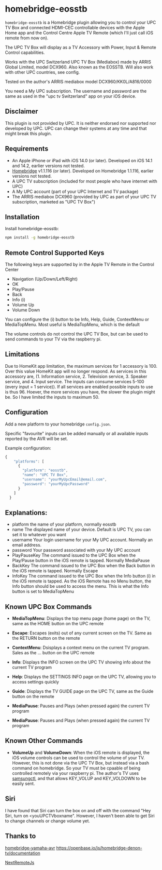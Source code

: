 # homebridge-eosstb

`homebridge-eosstb` is a Homebridge plugin allowing you to control your UPC TV Box and connected HDMI-CEC controllable devices with the Apple Home app and the Control Centre Apple TV Remote (which I'll just call iOS remote from now on).

The UPC TV Box will display as a TV Accessory with Power, Input & Remote Control capabilities.

Works with the UPC Switzerland UPC TV Box (Mediabox) made by ARRIS Global Limited, model DCX960. Also known as the EOSSTB.
Will also work with other UPC countries, see config.

Tested on the author's ARRIS mediabox model DCX960/KK0L/A816/0000

You need a My UPC subscription.
The username and password are the same as used in the "upc tv Switzerland" app on your iOS device.

## Disclaimer
This plugin is not provided by UPC. It is neither endorsed nor supported nor developed by UPC. 
UPC can change their systems at any time and that might break this plugin.


## Requirements
* An Apple iPhone or iPad with iOS 14.0 (or later). Developed on iOS 14.1 and 14.2, earlier versions not tested.
* [Homebridge](https://homebridge.io/) v1.1.116 (or later). Developed on Homebridge 1.1.116, earlier versions not tested.
* A UPC TV subscription (included for most people who have internet with UPC)
* A My UPC account (part of your UPC Internet and TV package)
* The ARRIS mediabox DCX960 (provided by UPC as part of your UPC TV subscription, marketed as "UPC TV Box")

## Installation
Install homebridge-eosstb:
```sh
npm install -g homebridge-eosstb
```

## Remote Control Supported Keys
The following keys are supported by in the Apple TV Remote in the Control Center

* Navigation (Up/Down/Left/Right)	
* OK
* Play/Pause
* Back
* Info (i)
* Volume Up
* Volume Down

You can configure the (i) button to be Info, Help, Guide, ContextMenu or MediaTopMenu.
Most useful is MediaTopMenu, which is the default

The volume controls do not control the UPC TV Box, but can be used to send commands to your TV via the raspberry pi.


## Limitations
Due to HomeKit app limitation, the maximum services for 1 accessory is 100. Over this value HomeKit app will no longer respond. 
As services in this accessory are, (1. Information service, 2. Television service, 3. Speaker service, and 4. Input service. The inputs can consume services 5-100 (every input = 1 service)). If all services are enabled possible inputs to use is thus 96.
Hoever, the more services you have, the slower the plugin might be. So I have limited the inputs to maximum 50.

## Configuration
Add a new platform to your homebridge `config.json`.

Specific "favourite" inputs can be added manually or all available inputs reported by the AVR will be set.

Example configuration:

```js
{
    "platforms": [
      {
        "platform": "eosstb",
        "name": "UPC TV Box",
        "username": "yourMyUpcEmail@email.com",
        "password": "yourMyUpcPassword"
      }
    ]
  }
```
## Explanations:
* platform    the name of your platform, normally eosstb
* name        The displayed name of your device. Default is UPC TV, you can set it to whatever you want
* username    Your login username for your My UPC account. Normally an email address.
* password    Your password associated with your My UPC account
* PlayPauseKey    The command issued to the UPC Box when the Play/Pause button in the iOS remote is tapped. Normally MediaPause
* BackKey     The command issued to the UPC Box when the Back button in the iOS remote is tapped. Normally Escape
* InfoKey     The command issued to the UPC Box when the Info button (i) in the iOS remote is tapped. As the iOS Remote has no Menu button, the Info button should be used to access the menu. This is what the Info button is set to MediaTopMenu

## Known UPC Box Commands
* **MediaTopMenu**: Displays the top menu page (home page) on the TV, same as the HOME button on the UPC remote

* **Escape**: Escapes (exits) out of any current screen on the TV. Same as the RETURN button on the remote

* **ContextMenu**: Dsisplays a context menu on the current TV program. Sales as the ... button on the UPC remote

* **Info**: Displays the INFO screen on the UPC TV showing info about the current TV program

* **Help**: Displays the SETTINGS INFO page on the UPC TV, allowing you to access settings quickly

* **Guide**: Displays the TV GUIDE page on the UPC TV, same as the Guide button on the remote

* **MediaPause**: Pauses and Plays (when pressed again) the current TV program

* **MediaPause**: Pauses and Plays (when pressed again) the current TV program

## Known Other Commands
* **VolumeUp** and **VolumeDown**: When the iOS remote is displayed, the iOS volume controls can be used to control the volume of your TV. However, this is not done via the UPC TV Box, but instead via a bash command on homebridge. So your TV must be cpaable of being controlled remotely via your raspberry pi. The author's TV uses [samsungctl](https://github.com/Ape/samsungctl/), and that allows KEY_VOLUP and KEY_VOLDOWN to be easily sent.

## Siri
I have found that Siri can turn the box on and off with the command "Hey Siri, turn on <youUPCTVboxname". However, I haven't been able to get Siri to change channels or change volume yet.


## Thanks to
[homebridge-yamaha-avr](https://github.com/ACDR/homebridge-yamaha-avr)
https://openbase.io/js/homebridge-denon-tv/documentation

[NextRemoteJs](https://github.com/basst85/NextRemoteJs/)
